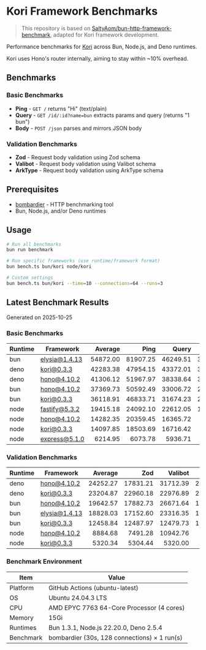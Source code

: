 # Kori Framework Benchmarks

> This repository is based on [SaltyAom/bun-http-framework-benchmark](https://github.com/SaltyAom/bun-http-framework-benchmark), adapted for Kori framework development.

Performance benchmarks for [Kori](https://github.com/bufferings/kori) across Bun, Node.js, and Deno runtimes.

Kori uses Hono's router internally, aiming to stay within ~10% overhead.

## Benchmarks

### Basic Benchmarks
- **Ping** - `GET /` returns "Hi" (text/plain)
- **Query** - `GET /id/:id?name=bun` extracts params and query (returns "1 bun")
- **Body** - `POST /json` parses and mirrors JSON body

### Validation Benchmarks
- **Zod** - Request body validation using Zod schema
- **Valibot** - Request body validation using Valibot schema
- **ArkType** - Request body validation using ArkType schema

## Prerequisites

- [bombardier](https://github.com/codesenberg/bombardier) - HTTP benchmarking tool
- Bun, Node.js, and/or Deno runtimes

## Usage

```bash
# Run all benchmarks
bun run benchmark

# Run specific frameworks (use runtime/framework format)
bun bench.ts bun/kori node/kori

# Custom settings
bun bench.ts bun/kori --time=10 --connections=64 --runs=3
```

<!-- START BENCHMARK RESULTS -->

## Latest Benchmark Results

Generated on 2025-10-25


### Basic Benchmarks

| Runtime | Framework        |    Average |       Ping |      Query |       Body |
| ------- | ---------------- | ---------: | ---------: | ---------: | ---------: |
| bun     | elysia@1.4.13    |   54872.00 |   81907.25 |   46249.51 |   36459.25 |
| deno    | kori@0.3.3       |   42283.38 |   47954.15 |   43372.01 |   35523.97 |
| deno    | hono@4.10.2      |   41306.12 |   51967.97 |   38338.64 |   33611.75 |
| bun     | hono@4.10.2      |   37369.73 |   50592.49 |   33006.72 |   28509.99 |
| bun     | kori@0.3.3       |   36118.91 |   46833.71 |   31674.23 |   29848.79 |
| node    | fastify@5.3.2    |   19415.18 |   24092.10 |   22612.05 |   11541.38 |
| node    | hono@4.10.2      |   14282.35 |   20359.45 |   16365.72 |    6121.87 |
| node    | kori@0.3.3       |   14097.85 |   18503.69 |   16716.42 |    7073.45 |
| node    | express@5.1.0    |    6214.95 |    6073.78 |    5936.71 |    6634.37 |

### Validation Benchmarks

| Runtime | Framework        |    Average |        Zod |    Valibot |    ArkType |
| ------- | ---------------- | ---------: | ---------: | ---------: | ---------: |
| deno    | hono@4.10.2      |   24252.27 |   17831.21 |   31712.39 |   23213.20 |
| deno    | kori@0.3.3       |   23204.87 |   22960.18 |   22976.89 |   23677.55 |
| bun     | hono@4.10.2      |   19642.57 |   17882.73 |   26671.64 |   14373.35 |
| bun     | elysia@1.4.13    |   18828.03 |   17152.60 |   23316.35 |   16015.14 |
| bun     | kori@0.3.3       |   12458.84 |   12487.97 |   12479.73 |   12408.83 |
| node    | hono@4.10.2      |    8884.68 |    7491.28 |   10942.76 |    8220.00 |
| node    | kori@0.3.3       |    5320.34 |    5304.44 |    5320.00 |    5336.59 |

### Benchmark Environment

| Item | Value |
|---|---|
| Platform | GitHub Actions (ubuntu-latest) |
| OS | Ubuntu 24.04.3 LTS |
| CPU | AMD EPYC 7763 64-Core Processor (4 cores) |
| Memory | 15Gi |
| Runtimes | Bun 1.3.1, Node.js 22.20.0, Deno 2.5.4 |
| Benchmark | bombardier (30s, 128 connections) × 1 run(s) |

<!-- END BENCHMARK RESULTS -->
